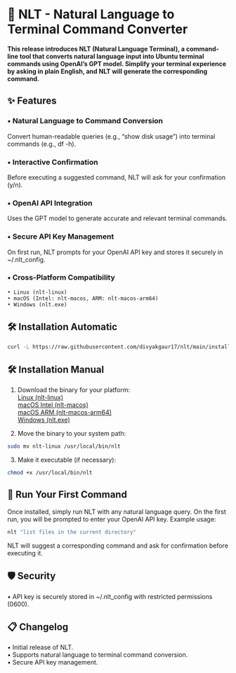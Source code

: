 # 🚀 NLT - Natural Language to Terminal Command Converter
**This release introduces NLT (Natural Language Terminal), a command-line tool that converts natural language input into Ubuntu terminal commands using OpenAI’s GPT model. Simplify your terminal experience by asking in plain English, and NLT will generate the corresponding command.**

## **✨ Features**
### **• Natural Language to Command Conversion**
Convert human-readable queries (e.g., “show disk usage”) into terminal commands (e.g., df -h).
### **• Interactive Confirmation**
Before executing a suggested command, NLT will ask for your confirmation (y/n).
### **• OpenAI API Integration**
Uses the GPT model to generate accurate and relevant terminal commands.
### **• Secure API Key Management**
On first run, NLT prompts for your OpenAI API key and stores it securely in ~/.nlt_config.
### **• Cross-Platform Compatibility**
	• Linux (nlt-linux)
	• macOS (Intel: nlt-macos, ARM: nlt-macos-arm64)
	• Windows (nlt.exe)
## 🛠️ Installation Automatic
```bash
curl -L https://raw.githubusercontent.com/divyakgaur17/nlt/main/install-nlt.sh | sudo bash
```
## 🛠️ Installation Manual

1. Download the binary for your platform:  
[Linux (nlt-linux)](https://github.com/divyakgaur17/nlt/releases/download/v1.0/nlt-linux)  
[macOS Intel (nlt-macos)](https://github.com/divyakgaur17/nlt/releases/download/v1.0/nlt-macos)  
[macOS ARM (nlt-macos-arm64)](https://github.com/divyakgaur17/nlt/releases/download/v1.0/nlt-macos-arm64)  
[Windows (nlt.exe)](https://github.com/divyakgaur17/nlt/releases/download/v1.0/nlt.exe)

2. Move the binary to your system path:
```bash
sudo mv nlt-linux /usr/local/bin/nlt
```

3. Make it executable (if necessary):
```bash
chmod +x /usr/local/bin/nlt
```
## 🚀 Run Your First Command

Once installed, simply run NLT with any natural language query. On the first run, you will be prompted to enter your OpenAI API key. Example usage:
```bash
nlt "list files in the current directory"
```
NLT will suggest a corresponding command and ask for confirmation before executing it.

## 🛡️ Security
•	API key is securely stored in ~/.nlt_config with restricted permissions (0600).

## 📋 Changelog  
•	Initial release of NLT.  
•	Supports natural language to terminal command conversion.  
•	Secure API key management.
